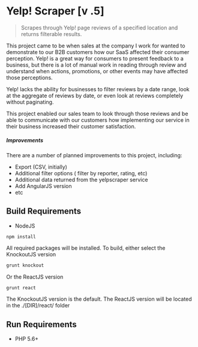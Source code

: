 # Yelp! Scraper [v .5]

> Scrapes through Yelp! page reviews of a specified location and returns filterable results.


This project came to be when sales at the company I work for wanted to demonstrate to our B2B customers how our SaaS affected their consumer perception. Yelp! is a great way for consumers to present feedback to a business, but there is a lot of manual work in reading through review and understand when actions, promotions, or other events may have affected those perceptions.

Yelp! lacks the ability for businesses to filter reviews by a date range, look at the aggregate of reviews by date, or even look at reviews completely without paginating.

This project enabled our sales team to look through those reviews and be able to communicate with our customers how implementing our service in their business increased their customer satisfaction.

##### Improvements

There are a number of planned improvements to this project, including:
- Export (CSV, initially)
- Additional filter options ( filter by reporter, rating, etc)
- Additional data returned from the yelpscraper service
- Add AngularJS version
- etc

## Build Requirements

- NodeJS

```shell
npm install
```

All required packages will be installed. To build, either select the KnockoutJS version

```js
grunt knockout
```

Or the ReactJS version

```js
grunt react
```
The KnockoutJS version is the default. The ReactJS version will be located in the ./[DIR]/react/ folder

## Run Requirements

- PHP 5.6+
